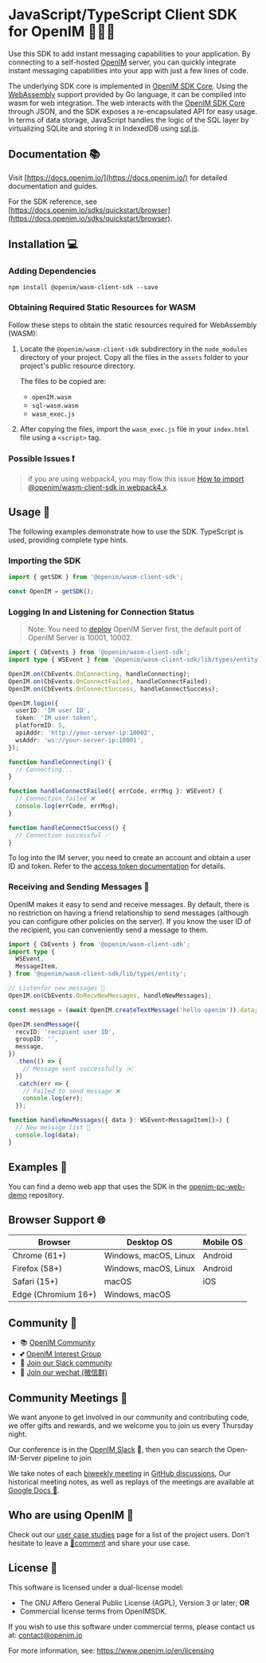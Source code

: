 # JavaScript/TypeScript Client SDK for OpenIM 👨‍💻💬

Use this SDK to add instant messaging capabilities to your application. By connecting to a self-hosted [OpenIM](https://www.openim.online/) server, you can quickly integrate instant messaging capabilities into your app with just a few lines of code.

The underlying SDK core is implemented in [OpenIM SDK Core](https://github.com/openimsdk/openim-sdk-core). Using the [WebAssembly](https://webassembly.org/) support provided by Go language, it can be compiled into wasm for web integration. The web interacts with the [OpenIM SDK Core](https://github.com/openimsdk/openim-sdk-core) through JSON, and the SDK exposes a re-encapsulated API for easy usage. In terms of data storage, JavaScript handles the logic of the SQL layer by virtualizing SQLite and storing it in IndexedDB using [sql.js](https://sql.js.org/).

## Documentation 📚

Visit [https://docs.openim.io/](https://docs.openim.io/) for detailed documentation and guides.

For the SDK reference, see [https://docs.openim.io/sdks/quickstart/browser](https://docs.openim.io/sdks/quickstart/browser).

## Installation 💻

### Adding Dependencies

```shell
npm install @openim/wasm-client-sdk --save
```

### Obtaining Required Static Resources for WASM

Follow these steps to obtain the static resources required for WebAssembly (WASM):

1. Locate the `@openim/wasm-client-sdk` subdirectory in the `node_modules` directory of your project. Copy all the files in the `assets` folder to your project's public resource directory.

   The files to be copied are:

   - `openIM.wasm`
   - `sql-wasm.wasm`
   - `wasm_exec.js`

2. After copying the files, import the `wasm_exec.js` file in your `index.html` file using a `<script>` tag.

### Possible Issues ❗

> if you are using webpack4, you may flow this issue [How to import @openim/wasm-client-sdk in webpack4.x](https://github.com/openimsdk/open-im-sdk-web-wasm/issues/73).

## Usage 🚀

The following examples demonstrate how to use the SDK. TypeScript is used, providing complete type hints.

### Importing the SDK

```typescript
import { getSDK } from '@openim/wasm-client-sdk';

const OpenIM = getSDK();
```

### Logging In and Listening for Connection Status

> Note: You need to [deploy](https://github.com/openimsdk/open-im-server#rocket-quick-start) OpenIM Server first, the default port of OpenIM Server is 10001, 10002.

```typescript
import { CbEvents } from '@openim/wasm-client-sdk';
import type { WSEvent } from '@openim/wasm-client-sdk/lib/types/entity';

OpenIM.on(CbEvents.OnConnecting, handleConnecting);
OpenIM.on(CbEvents.OnConnectFailed, handleConnectFailed);
OpenIM.on(CbEvents.OnConnectSuccess, handleConnectSuccess);

OpenIM.login({
  userID: 'IM user ID',
  token: 'IM user token',
  platformID: 5,
  apiAddr: 'http://your-server-ip:10002',
  wsAddr: 'ws://your-server-ip:10001',
});

function handleConnecting() {
  // Connecting...
}

function handleConnectFailed({ errCode, errMsg }: WSEvent) {
  // Connection failed ❌
  console.log(errCode, errMsg);
}

function handleConnectSuccess() {
  // Connection successful ✅
}
```

To log into the IM server, you need to create an account and obtain a user ID and token. Refer to the [access token documentation](https://docs.openim.io/restapi/userManagement/userRegister) for details.

### Receiving and Sending Messages 💬

OpenIM makes it easy to send and receive messages. By default, there is no restriction on having a friend relationship to send messages (although you can configure other policies on the server). If you know the user ID of the recipient, you can conveniently send a message to them.

```typescript
import { CbEvents } from '@openim/wasm-client-sdk';
import type {
  WSEvent,
  MessageItem,
} from '@openim/wasm-client-sdk/lib/types/entity';

// Listenfor new messages 📩
OpenIM.on(CbEvents.OnRecvNewMessages, handleNewMessages);

const message = (await OpenIM.createTextMessage('hello openim')).data;

OpenIM.sendMessage({
  recvID: 'recipient user ID',
  groupID: '',
  message,
})
  .then(() => {
    // Message sent successfully ✉️
  })
  .catch(err => {
    // Failed to send message ❌
    console.log(err);
  });

function handleNewMessages({ data }: WSEvent<MessageItem[]>) {
  // New message list 📨
  console.log(data);
}
```

## Examples 🌟

You can find a demo web app that uses the SDK in the [openim-pc-web-demo](https://github.com/openimsdk/open-im-pc-web-demo) repository.

## Browser Support 🌐

| Browser             | Desktop OS            | Mobile OS |
| ------------------- | --------------------- | --------- |
| Chrome (61+)        | Windows, macOS, Linux | Android   |
| Firefox (58+)       | Windows, macOS, Linux | Android   |
| Safari (15+)        | macOS                 | iOS       |
| Edge (Chromium 16+) | Windows, macOS        |           |

## Community :busts_in_silhouette:

- 📚 [OpenIM Community](https://github.com/OpenIMSDK/community)
- 💕 [OpenIM Interest Group](https://github.com/Openim-sigs)
- 🚀 [Join our Slack community](https://join.slack.com/t/openimsdk/shared_invite/zt-2ijy1ys1f-O0aEDCr7ExRZ7mwsHAVg9A)
- :eyes: [Join our wechat (微信群)](https://openim-1253691595.cos.ap-nanjing.myqcloud.com/WechatIMG20.jpeg)

## Community Meetings :calendar:

We want anyone to get involved in our community and contributing code, we offer gifts and rewards, and we welcome you to join us every Thursday night.

Our conference is in the [OpenIM Slack](https://join.slack.com/t/openimsdk/shared_invite/zt-2ijy1ys1f-O0aEDCr7ExRZ7mwsHAVg9A) 🎯, then you can search the Open-IM-Server pipeline to join

We take notes of each [biweekly meeting](https://github.com/orgs/OpenIMSDK/discussions/categories/meeting) in [GitHub discussions](https://github.com/openimsdk/open-im-server/discussions/categories/meeting), Our historical meeting notes, as well as replays of the meetings are available at [Google Docs :bookmark_tabs:](https://docs.google.com/document/d/1nx8MDpuG74NASx081JcCpxPgDITNTpIIos0DS6Vr9GU/edit?usp=sharing).

## Who are using OpenIM :eyes:

Check out our [user case studies](https://github.com/OpenIMSDK/community/blob/main/ADOPTERS.md) page for a list of the project users. Don't hesitate to leave a [📝comment](https://github.com/openimsdk/open-im-server/issues/379) and share your use case.

## License :page_facing_up:

This software is licensed under a dual-license model:

- The GNU Affero General Public License (AGPL), Version 3 or later; **OR**
- Commercial license terms from OpenIMSDK.

If you wish to use this software under commercial terms, please contact us at: contact@openim.io

For more information, see: https://www.openim.io/en/licensing



